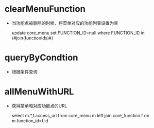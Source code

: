 clearMenuFunction
===

* 当功能点被删除的时候，将菜单对应的功能列表设置为空

	update core_menu set FUNCTION_ID=null where FUNCTION_ID in (#join(functionIds)#)

queryByCondtion
===============
* 根据条件查询



allMenuWithURL
===

* 获得菜单和对应功能点的URL

	select m.*,f.access_url from core_menu m left join core_function  f on m.function_id=f.id 


